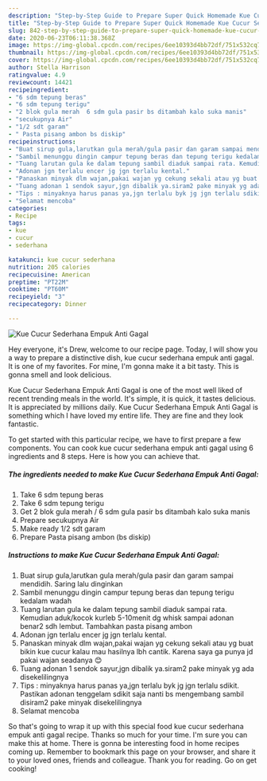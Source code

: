 ```yaml
---
description: "Step-by-Step Guide to Prepare Super Quick Homemade Kue Cucur Sederhana Empuk Anti Gagal"
title: "Step-by-Step Guide to Prepare Super Quick Homemade Kue Cucur Sederhana Empuk Anti Gagal"
slug: 842-step-by-step-guide-to-prepare-super-quick-homemade-kue-cucur-sederhana-empuk-anti-gagal
date: 2020-06-23T06:11:38.368Z
image: https://img-global.cpcdn.com/recipes/6ee10393d4bb72df/751x532cq70/kue-cucur-sederhana-empuk-anti-gagal-foto-resep-utama.jpg
thumbnail: https://img-global.cpcdn.com/recipes/6ee10393d4bb72df/751x532cq70/kue-cucur-sederhana-empuk-anti-gagal-foto-resep-utama.jpg
cover: https://img-global.cpcdn.com/recipes/6ee10393d4bb72df/751x532cq70/kue-cucur-sederhana-empuk-anti-gagal-foto-resep-utama.jpg
author: Stella Harrison
ratingvalue: 4.9
reviewcount: 14421
recipeingredient:
- "6 sdm tepung beras"
- "6 sdm tepung terigu"
- "2 blok gula merah  6 sdm gula pasir bs ditambah kalo suka manis"
- "secukupnya Air"
- "1/2 sdt garam"
- " Pasta pisang ambon bs diskip"
recipeinstructions:
- "Buat sirup gula,larutkan gula merah/gula pasir dan garam sampai mendidih. Saring lalu dinginkan"
- "Sambil menunggu dingin campur tepung beras dan tepung terigu kedalam wadah"
- "Tuang larutan gula ke dalam tepung sambil diaduk sampai rata. Kemudian aduk/kocok kurleb 5-10menit dg whisk sampai adonan benar2 sdh lembut. Tambahkan pasta pisang ambon"
- "Adonan jgn terlalu encer jg jgn terlalu kental."
- "Panaskan minyak dlm wajan,pakai wajan yg cekung sekali atau yg buat bikin kue cucur kalau mau hasilnya lbh cantik. Karena saya ga punya jd pakai wajan seadanya 😊"
- "Tuang adonan 1 sendok sayur,jgn dibalik ya.siram2 pake minyak yg ada disekelilingnya"
- "Tips : minyaknya harus panas ya,jgn terlalu byk jg jgn terlalu sdikit. Pastikan adonan tenggelam sdikit saja nanti bs mengembang sambil disiram2 pake minyak disekelilingnya"
- "Selamat mencoba"
categories:
- Recipe
tags:
- kue
- cucur
- sederhana

katakunci: kue cucur sederhana 
nutrition: 205 calories
recipecuisine: American
preptime: "PT22M"
cooktime: "PT60M"
recipeyield: "3"
recipecategory: Dinner

---
```



![Kue Cucur Sederhana Empuk Anti Gagal](https://img-global.cpcdn.com/recipes/6ee10393d4bb72df/751x532cq70/kue-cucur-sederhana-empuk-anti-gagal-foto-resep-utama.jpg)

Hey everyone, it's Drew, welcome to our recipe page. Today, I will show you a way to prepare a distinctive dish, kue cucur sederhana empuk anti gagal. It is one of my favorites. For mine, I'm gonna make it a bit tasty. This is gonna smell and look delicious.



Kue Cucur Sederhana Empuk Anti Gagal is one of the most well liked of recent trending meals in the world. It's simple, it is quick, it tastes delicious. It is appreciated by millions daily. Kue Cucur Sederhana Empuk Anti Gagal is something which I have loved my entire life. They are fine and they look fantastic.


To get started with this particular recipe, we have to first prepare a few components. You can cook kue cucur sederhana empuk anti gagal using 6 ingredients and 8 steps. Here is how you can achieve that.

<!--inarticleads1-->

##### The ingredients needed to make Kue Cucur Sederhana Empuk Anti Gagal:

1. Take 6 sdm tepung beras
1. Take 6 sdm tepung terigu
1. Get 2 blok gula merah / 6 sdm gula pasir bs ditambah kalo suka manis
1. Prepare secukupnya Air
1. Make ready 1/2 sdt garam
1. Prepare  Pasta pisang ambon (bs diskip)




<!--inarticleads2-->

##### Instructions to make Kue Cucur Sederhana Empuk Anti Gagal:

1. Buat sirup gula,larutkan gula merah/gula pasir dan garam sampai mendidih. Saring lalu dinginkan
1. Sambil menunggu dingin campur tepung beras dan tepung terigu kedalam wadah
1. Tuang larutan gula ke dalam tepung sambil diaduk sampai rata. Kemudian aduk/kocok kurleb 5-10menit dg whisk sampai adonan benar2 sdh lembut. Tambahkan pasta pisang ambon
1. Adonan jgn terlalu encer jg jgn terlalu kental.
1. Panaskan minyak dlm wajan,pakai wajan yg cekung sekali atau yg buat bikin kue cucur kalau mau hasilnya lbh cantik. Karena saya ga punya jd pakai wajan seadanya 😊
1. Tuang adonan 1 sendok sayur,jgn dibalik ya.siram2 pake minyak yg ada disekelilingnya
1. Tips : minyaknya harus panas ya,jgn terlalu byk jg jgn terlalu sdikit. Pastikan adonan tenggelam sdikit saja nanti bs mengembang sambil disiram2 pake minyak disekelilingnya
1. Selamat mencoba




So that's going to wrap it up with this special food kue cucur sederhana empuk anti gagal recipe. Thanks so much for your time. I'm sure you can make this at home. There is gonna be interesting food in home recipes coming up. Remember to bookmark this page on your browser, and share it to your loved ones, friends and colleague. Thank you for reading. Go on get cooking!
